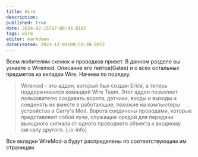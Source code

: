 ```yaml
---
title: Wire
description: 
published: true
date: 2024-02-15T17:08:43.816Z
tags: wire
editor: markdown
dateCreated: 2023-12-09T09:59:20.997Z
---
```



Всем любителям схемок и проводков привет. В данном разделе вы узнаете о Wiremod. Описание его гейтов(Gates) и о всех остальных предметов из вкладки Wire. Начнем по порядку.

> Wiremod - это аддон, который был создан Erkle, а теперь поддерживается командой Wire Team. Этот аддон позволяет пользователю создавать ворота, датчики, входы и выходы и соединять их вместе в работающие, похожие на компьютеры устройства в Garry's Mod. Ворота соединены проводами, которые представляют собой лучи, служащие средой для передачи выходного сигнала от одного проводного объекта к входному сигналу другого.
{.is-info}

Все вкладки WireMod-а будут распределены по соответствующим им страницам.
